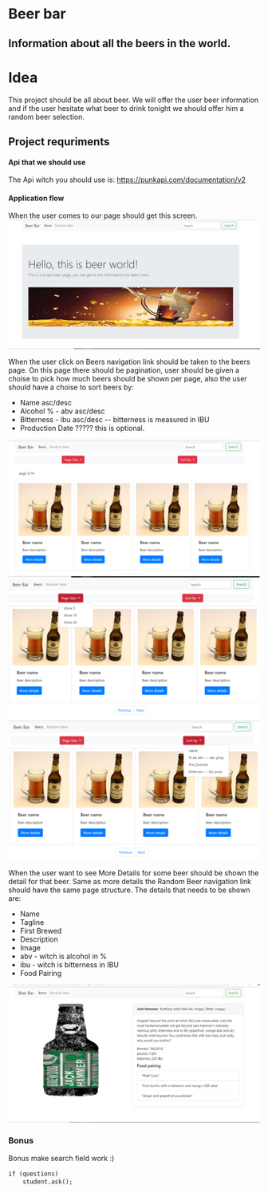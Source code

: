 # Beer bar
## Information about all the beers in the world.

# Idea
This project should be all about beer.
We will offer the user beer information and if the user hesitate what beer to drink tonight we should offer him a random beer selection.

## Project requriments

#### Api that we should use
The Api witch you should use is:   https://punkapi.com/documentation/v2

#### Application flow

When the user comes to our page should get this screen.
![Screenshot](./img/homeScreen.png)

When the user click on Beers navigation link should be taken to the beers page.
On this page there should be pagination, user should be given a choise to pick how much beers should be shown per page,
also the user should have a choise to sort beers by:
- Name asc/desc
- Alcohol % - abv asc/desc
- Bitterness - ibu asc/desc -- bitterness is measured in IBU
- Production Date ????? this is optional.

![Screenshot](./img/beersScreen.png)
![Screenshot](./img/pageSizesScreen.png)
![Screenshot](./img/sortBySizesScreen.png)

When the user want to see More Details for some beer should be shown the detail for that beer.
Same as more details the Random Beer navigation link should have the same page structure.
The details that needs to be shown are:
- Name
- Tagline
- First Brewed
- Description
- Image
- abv - witch is alcohol in %
- ibu - witch is bitterness in IBU
- Food Pairing

![Screenshot](./img/moreDeailsScreen.png)


### Bonus
Bonus make search field work :)



```
if (questions)
	student.ask();
```